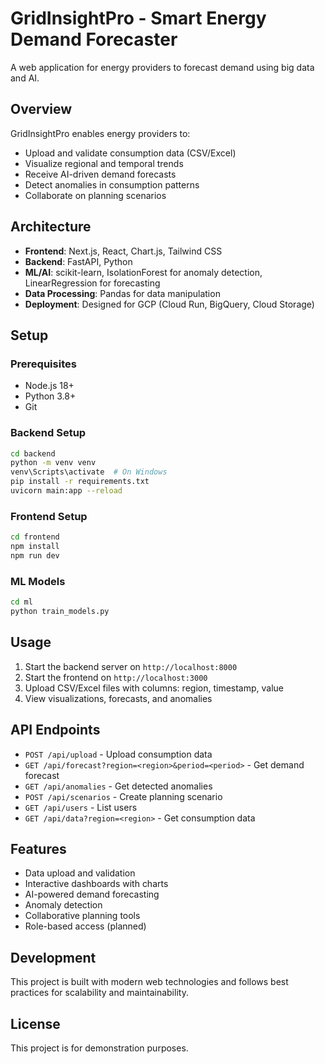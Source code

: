 # GridInsightPro - Smart Energy Demand Forecaster

A web application for energy providers to forecast demand using big data and AI.

## Overview

GridInsightPro enables energy providers to:
- Upload and validate consumption data (CSV/Excel)
- Visualize regional and temporal trends
- Receive AI-driven demand forecasts
- Detect anomalies in consumption patterns
- Collaborate on planning scenarios

## Architecture

- **Frontend**: Next.js, React, Chart.js, Tailwind CSS
- **Backend**: FastAPI, Python
- **ML/AI**: scikit-learn, IsolationForest for anomaly detection, LinearRegression for forecasting
- **Data Processing**: Pandas for data manipulation
- **Deployment**: Designed for GCP (Cloud Run, BigQuery, Cloud Storage)

## Setup

### Prerequisites
- Node.js 18+
- Python 3.8+
- Git

### Backend Setup
```bash
cd backend
python -m venv venv
venv\Scripts\activate  # On Windows
pip install -r requirements.txt
uvicorn main:app --reload
```

### Frontend Setup
```bash
cd frontend
npm install
npm run dev
```

### ML Models
```bash
cd ml
python train_models.py
```

## Usage

1. Start the backend server on `http://localhost:8000`
2. Start the frontend on `http://localhost:3000`
3. Upload CSV/Excel files with columns: region, timestamp, value
4. View visualizations, forecasts, and anomalies

## API Endpoints

- `POST /api/upload` - Upload consumption data
- `GET /api/forecast?region=<region>&period=<period>` - Get demand forecast
- `GET /api/anomalies` - Get detected anomalies
- `POST /api/scenarios` - Create planning scenario
- `GET /api/users` - List users
- `GET /api/data?region=<region>` - Get consumption data

## Features

- Data upload and validation
- Interactive dashboards with charts
- AI-powered demand forecasting
- Anomaly detection
- Collaborative planning tools
- Role-based access (planned)

## Development

This project is built with modern web technologies and follows best practices for scalability and maintainability.

## License

This project is for demonstration purposes.
